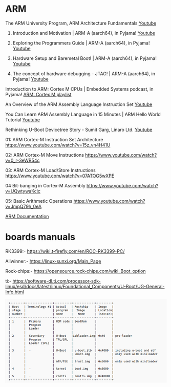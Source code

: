 # ARM

The ARM University Program, ARM Architecture Fundamentals
[Youtube](https://www.youtube.com/watch?v=7LqPJGnBPMM)

1. Introduction and Motivation | ARM-A (aarch64), in Pyjama!
[Youtube](https://www.youtube.com/watch?v=AXUW_L6aWCg)

2. Exploring the Programmers Guide | ARM-A (aarch64), in Pyjama!
[Youtube](https://www.youtube.com/watch?v=phi4Ed7kDdE)

3. Hardware Setup and Baremetal Boot! | ARM-A (aarch64), in Pyjama!
[Youtube](https://www.youtube.com/watch?v=FnpkJj8v3ww)

4. The concept of hardware debugging - JTAG! | ARM-A (aarch64), in Pyjama!
[Youtube](https://www.youtube.com/watch?v=9vs3XHBxqeA)

Introduction to ARM: Cortex M CPUs | Embedded Systems podcast, in Pyjama!
[ARM: Cortex M playlist](https://www.youtube.com/watch?v=rDvLaOe5_Ws&list=PLFt5JBAXXlQrAIGdKMq8mxdR_ciC4wlFk)

An Overview of the ARM Assembly Language Instruction Set
[Youtube](https://www.youtube.com/watch?v=GBRdzaAxHB8)

You Can Learn ARM Assembly Language in 15 Minutes | ARM Hello World Tutorial
[Youtube](https://www.youtube.com/watch?v=FV6P5eRmMh8)


Rethinking U-Boot Devicetree Story - Sumit Garg, Linaro Ltd.
[Youtube](https://www.youtube.com/watch?v=0Rw58lP3zPA)


01: ARM Cortex-M Instruction Set Architecture
https://www.youtube.com/watch?v=15z_vn4H41U

02: ARM Cortex-M Move Instructions
https://www.youtube.com/watch?v=0_r-3eWB54c

03: ARM Cortex-M Load/Store Instructions
https://www.youtube.com/watch?v=07ATOG5wXPE

04 Bit-banging in Cortex-M Assembly
https://www.youtube.com/watch?v=UQwtywaKcic

05: Basic Arithmetic Operations
https://www.youtube.com/watch?v=JmpQ79h_0eA


[ARM Documentation](https://developer.arm.com/documentation)

# boards manuals
RK3399:-
https://wiki.t-firefly.com/en/ROC-RK3399-PC/ 

Allwinner:-
https://linux-sunxi.org/Main_Page

Rock-chips:-
https://opensource.rock-chips.com/wiki_Boot_option

ti:-
https://software-dl.ti.com/processor-sdk-linux/esd/docs/latest/linux/Foundational_Components/U-Boot/UG-General-Info.html

![BOOT STEPS](image.png)